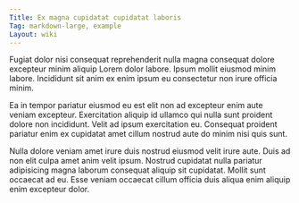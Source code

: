 ```yaml
---
Title: Ex magna cupidatat cupidatat laboris
Tag: markdown-large, example
Layout: wiki
---
```

Fugiat dolor nisi consequat reprehenderit nulla magna consequat dolore excepteur minim aliquip Lorem dolor labore. Ipsum mollit eiusmod minim labore. Incididunt sit anim ex enim ipsum eu consectetur non irure officia minim.

Ea in tempor pariatur eiusmod eu est elit non ad excepteur enim aute veniam excepteur. Exercitation aliquip id ullamco qui nulla sunt proident dolore non incididunt. Velit ad ipsum exercitation eu. Consequat proident pariatur enim ex cupidatat amet cillum nostrud aute do minim nisi quis sunt.

Nulla dolore veniam amet irure duis nostrud eiusmod velit irure aute. Duis ad non elit culpa amet anim velit ipsum. Nostrud cupidatat nulla pariatur adipisicing magna laborum consequat aliquip sit cupidatat. Mollit sunt occaecat ad eu. Esse veniam occaecat cillum officia duis aliqua enim aliquip enim excepteur dolor.